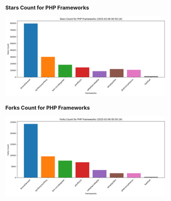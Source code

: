 ### Stars Count for PHP Frameworks

![Stars Chart](./archive/charts/20250206005014_stars_count.png)

### Forks Count for PHP Frameworks

![Forks Chart](./archive/charts/20250206005014_forks_count.png)

